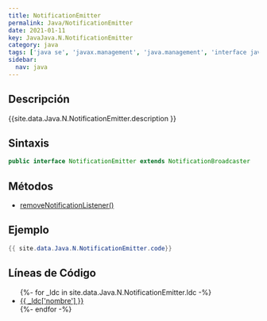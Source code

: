 ```yaml
---
title: NotificationEmitter
permalink: Java/NotificationEmitter
date: 2021-01-11
key: JavaJava.N.NotificationEmitter
category: java
tags: ['java se', 'javax.management', 'java.management', 'interface java', 'Java 1.5']
sidebar: 
  nav: java
---
```


## Descripción
{{site.data.Java.N.NotificationEmitter.description }}

## Sintaxis
~~~java
public interface NotificationEmitter extends NotificationBroadcaster
~~~

## Métodos
* [removeNotificationListener()](/Java/NotificationEmitter/removeNotificationListener)

## Ejemplo
~~~java
{{ site.data.Java.N.NotificationEmitter.code}}
~~~

## Líneas de Código
<ul>
{%- for _ldc in site.data.Java.N.NotificationEmitter.ldc -%}
   <li>
       <a href="{{_ldc['url'] }}">{{ _ldc['nombre'] }}</a>
   </li>
{%- endfor -%}
</ul>
